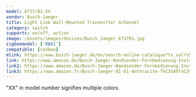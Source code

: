 ```yaml
---
model: 6737/01-XX
vendor: Busch-Jaeger 
title: Light Link Wall-Mounted Transmitter 4channel
category: switch
supports: on/off, action
image: /assets/images/devices/Busch_Jaeger_673701.jpg
zigbeemodel: ['RB01']
compatible: [conbee]
mlink: https://www.busch-jaeger.de/en/search-online-catalogue?tx_solr%5Bq%5D=light%5C+link+transmitter+4channel
link: https://www.amazon.de/Busch-Jaeger-Wandsender-Fernbedienung-Installationsschalterprogramme-4011395189467/dp/B017KXHMDC
link2: https://www.amazon.de/Busch-Jaeger-Wandsender-Fernbedienung-Installationsschalterprogramme-4011395189436/dp/B017KXHJPI
link3: https://www.amazon.fr/Busch-Jaeger-01-81-Anthracite-T%C3%A9l%C3%A9commande-installation-4011395189436/dp/B017KXHJPI
---
```

"XX" in model number signifies multiple colors.